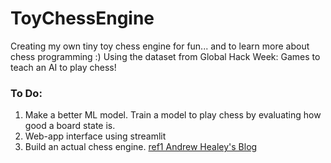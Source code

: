 # ToyChessEngine
Creating my own tiny toy chess engine for fun... and to learn more about chess programming :)
Using the dataset from Global Hack Week: Games to teach an AI to play chess!






### To Do:
1) Make a better ML model. Train a model to play chess by evaluating how good a board state is.
2) Web-app interface using streamlit
3) Build an actual chess engine. [ref1 Andrew Healey's Blog](https://healeycodes.com/building-my-own-chess-engine)

